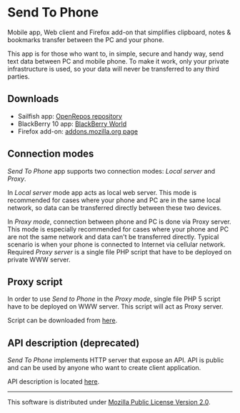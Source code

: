 # Send To Phone

Mobile app, Web client and Firefox add-on that simplifies clipboard,
notes & bookmarks transfer between the PC and your phone.

This app is for those who want to, in simple, secure and handy way,
send text data between PC and mobile phone.
To make it work, only your private infrastructure is used,
so your data will never be transferred to any third parties.

## Downloads

* Sailfish app: [OpenRepos repository](https://openrepos.net/content/mkiol/send-phone)
* BlackBerry 10 app: [BlackBerry World](https://appworld.blackberry.com/webstore/content/59953449/?countrycode=PL&lang=en)
* Firefox add-on: [addons.mozilla.org page](https://addons.mozilla.org/firefox/addon/send-to-phone-jolla/)

## Connection modes

*Send To Phone* app supports two connection modes: *Local server* and *Proxy*.

In *Local server* mode app acts as local web server. This mode is recommended for cases where your phone and PC are in the same local network, so data can be transferred directly between these two devices.

In *Proxy mode*, connection between phone and PC is done via Proxy server. This mode is especially recommended for cases where your phone and PC are not the same network and data can't be transferred directly. Typical scenario is when your phone is connected to Internet via cellular network. Required *Proxy server* is a single file PHP script that have to be deployed on private WWW server.

## Proxy script

In order to use *Send to Phone* in the *Proxy mode*, single file PHP 5 script have to be deployed on WWW server. This script will act as Proxy server.

Script can be downloaded from [here](https://github.com/mkiol/SendToJolla/blob/master/proxy/).

## API description (deprecated)

*Send To Phone* implements HTTP server that expose an API.
API is public and can be used by anyone who want to create client application.

API description is located [here](https://github.com/mkiol/SendToJolla/blob/master/API.md).

---------------

This software is distributed under
[Mozilla Public License Version 2.0](https://www.mozilla.org/MPL/2.0/).
